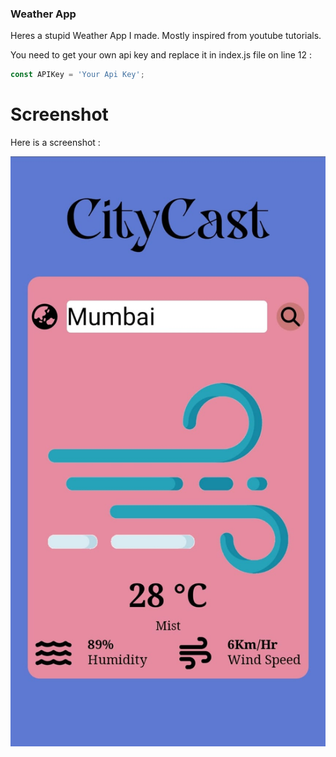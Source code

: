 ### Weather App
Heres a stupid Weather App I made. Mostly inspired from youtube tutorials. 

You need to get your own api key and replace it in index.js file on line 12 :

```javascript
const APIKey = 'Your Api Key';
```


# Screenshot
Here is a screenshot :

![screenshot](Media/screenshot.jpeg)